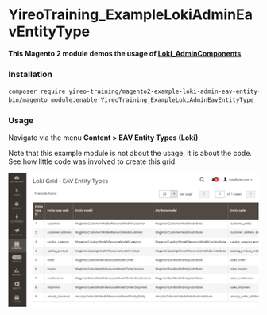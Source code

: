 # YireoTraining_ExampleLokiAdminEavEntityType

**This Magento 2 module demos the usage of [Loki_AdminComponents](https://github.com/LokiExtensions/Loki_AdminComponents)**

### Installation
```bash
composer require yireo-training/magento2-example-loki-admin-eav-entity-type@dev
bin/magento module:enable YireoTraining_ExampleLokiAdminEavEntityType
```

### Usage
Navigate via the menu **Content > EAV Entity Types (Loki)**.

Note that this example module is not about the usage, it is about the code. See how little code was involved to create this grid.

![Screenshot of grid in action](loki-admin-grid-eav-entity-types.png)
